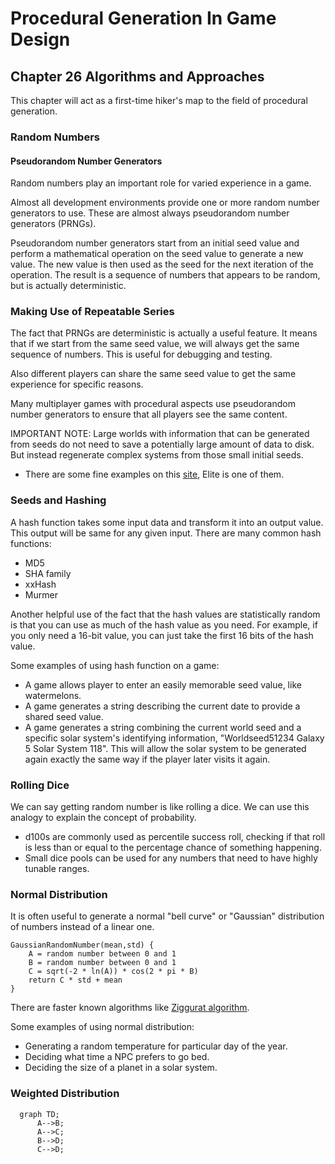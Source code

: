 # Procedural Generation In Game Design

## Chapter 26 Algorithms and Approaches

This chapter will act as a first-time hiker's map to the field of procedural generation.

### Random Numbers

#### Pseudorandom Number Generators

Random numbers play an important role for varied experience in a game.

Almost all development environments provide one or more random number generators to use. These are almost always pseudorandom number generators (PRNGs).

Pseudorandom number generators start from an initial seed value and perform a mathematical operation on the seed value to generate a new value. The new value is then used as the seed for the next iteration of the operation. The result is a sequence of numbers that appears to be random, but is actually deterministic.

### Making Use of Repeatable Series

The fact that PRNGs are deterministic is actually a useful feature. It means that if we start from the same seed value, we will always get the same sequence of numbers. This is useful for debugging and testing.

Also different players can share the same seed value to get the same experience for specific reasons.

Many multiplayer games with procedural aspects use pseudorandom number generators to ensure that all players see the same content.

IMPORTANT NOTE: Large worlds with information that can be generated from seeds do not need to save a potentially large amount of data to disk. But instead regenerate complex systems from those small initial seeds.

- There are some fine examples on this [site](https://www.filfre.net/hall-of-fame/), Elite is one of them.

### Seeds and Hashing

A hash function takes some input data and transform it into an output value. This output will be same for any given input. There are many common hash functions:

- MD5
- SHA family
- xxHash
- Murmer

Another helpful use of the fact that the hash values are statistically random is that you can use as much of the hash value as you need. For example, if you only need a 16-bit value, you can just take the first 16 bits of the hash value.

Some examples of using hash function on a game:

- A game allows player to enter an easily memorable seed value, like watermelons.
- A game generates a string describing the current date to provide a shared seed value.
- A game generates a string combining the current world seed and a specific solar system's identifying information, "Worldseed51234 Galaxy 5 Solar System 118". This will allow the solar system to be generated again exactly the same way if the player later visits it again.

### Rolling Dice

We can say getting random number is like rolling a dice. We can use this analogy to explain the concept of probability.

- d100s are commonly used as percentile success roll, checking if that roll is less than or equal to the percentage chance of something happening.
- Small dice pools can be used for any numbers that need to have highly tunable ranges.

### Normal Distribution

It is often useful to generate a normal "bell curve" or "Gaussian" distribution of numbers instead of a linear one.

```
GaussianRandomNumber(mean,std) {
    A = random number between 0 and 1
    B = random number between 0 and 1
    C = sqrt(-2 * ln(A)) * cos(2 * pi * B)
    return C * std + mean
}
```

There are faster known algorithms like [Ziggurat algorithm](https://en.wikipedia.org/wiki/Ziggurat_algorithm).

Some examples of using normal distribution:

- Generating a random temperature for particular day of the year.
- Deciding what time a NPC prefers to go bed.
- Deciding the size of a planet in a solar system.

### Weighted Distribution

```mermaid
  graph TD;
      A-->B;
      A-->C;
      B-->D;
      C-->D;
```
